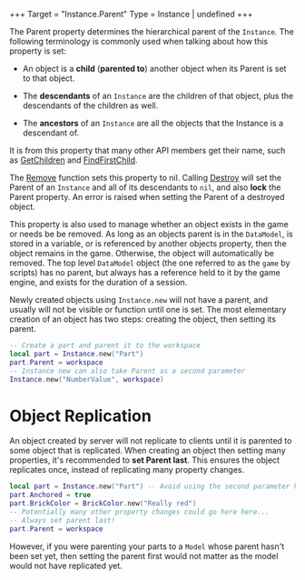 +++
Target = "Instance.Parent"
Type = Instance | undefined
+++

The Parent property determines the hierarchical parent of the `Instance`. The following terminology is commonly used when talking about how this property is set:  - An object is a **child** (**parented to**) another object when its Parent is set to that object.  - The **descendants** of an `Instance` are the children of that object, plus the descendants of the children as well.  - The **ancestors** of an `Instance` are all the objects that the Instance is a descendant of.It is from this property that many other API members get their name, such as [GetChildren](https://developer.roblox.com/api-reference/function/Instance/GetChildren) and [FindFirstChild](https://developer.roblox.com/api-reference/function/Instance/FindFirstChild).The [Remove](https://developer.roblox.com/api-reference/function/Instance/Remove) function sets this property to nil. Calling [Destroy](https://developer.roblox.com/api-reference/function/Instance/Destroy) will set the Parent of an `Instance` and all of its descendants to `nil`, and also **lock** the Parent property. An error is raised when setting the Parent of a destroyed object.This property is also used to manage whether an object exists in the game or needs be be removed. As long as an objects parent is in the `DataModel`, is stored in a variable, or is referenced by another objects property, then the object remains in the game. Otherwise, the object will automatically be removed. The top level `DataModel` object (the one referred to as the `game` by scripts) has no parent, but always has a reference held to it by the game engine, and exists for the duration of a session.Newly created objects using `Instance.new` will not have a parent, and usually will not be visible or function until one is set. The most elementary creation of an object has two steps: creating the object, then setting its parent.```lua-- Create a part and parent it to the workspacelocal part = Instance.new("Part")part.Parent = workspace-- Instance new can also take Parent as a second parameterInstance.new("NumberValue", workspace)```# Object ReplicationAn object created by server will not replicate to clients until it is parented to some object that is replicated. When creating an object then setting many properties, it's recommended to **set Parent last**. This ensures the object replicates once, instead of replicating many property changes.```lualocal part = Instance.new("Part") -- Avoid using the second parameter herepart.Anchored = truepart.BrickColor = BrickColor.new("Really red")-- Potentially many other property changes could go here here...-- Always set parent last!part.Parent = workspace```However, if you were parenting your parts to a `Model` whose parent hasn't been set yet, then setting the parent first would not matter as the model would not have replicated yet.